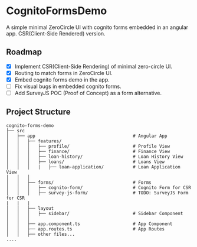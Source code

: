 # CognitoFormsDemo

A simple minimal ZeroCircle UI with cognito forms embedded in an angular app. CSR(Client-Side Rendered) version.

## Roadmap

- [x] Implement CSR(Client-Side Rendering) of minimal zero-circle UI.
- [x] Routing to match forms in ZeroCircle UI.
- [x] Embed cognito forms demo in the app.
- [ ] Fix visual bugs in embedded cognito forms.
- [ ] Add SurveyJS POC (Proof of Concept) as a form alternative.

## Project Structure

```
cognito-forms-demo
├── src
│   ├── app                                     # Angular App
│   │   ├── features/
│   │   │   ├── profile/                        # Profile View
│   │   │   ├── finance/                        # Finance View
│   │   │   ├── loan-history/                   # Loan History View
│   │   │   ├── loans/                          # Loans View
│   │   │   |   ├── loan-application/           # Loan Application View
│   │   │   
│   │   ├── forms/                              # Forms
│   │   │   ├── cognito-form/                   # Cognito Form for CSR
│   │   │   ├── survey-js-form/                 # TODO: SurveyJS Form for CSR
|   |   |
│   │   ├── layout
│   │   │   ├── sidebar/                        # Sidebar Component
│   │   │
│   │   ├── app.component.ts                    # App Component
│   │   ├── app.routes.ts                       # App Routes
│   │   ├── other files...
....
```
